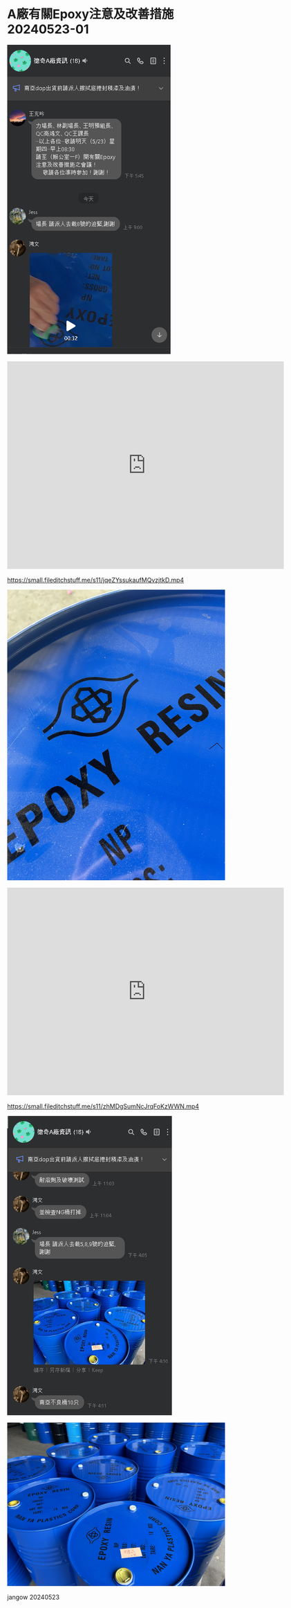 # A廠有關Epoxy注意及改善措施20240523-01

![](https://github.com/dcpuse003/mypic/blob/img/A%E5%BB%A0%E6%9C%89%E9%97%9CEpoxy%E6%B3%A8%E6%84%8F%E5%8F%8A%E6%94%B9%E5%96%84%E6%8E%AA%E6%96%BD20240523-01.png?raw=true)

<iframe width="640" height="480" 
src="https://small.fileditchstuff.me/s11/jqeZYssukaufMQvzjtkD.mp4" 
title="A廠有關Epoxy注意及改善措施20240523-01" 
frameborder="0" allow="accelerometer; autoplay; 
clipboard-write; encrypted-media; gyroscope; 
picture-in-picture; web-share" 
referrerpolicy="strict-origin-when-cross-origin"
 allowfullscreen>
</iframe>

https://small.fileditchstuff.me/s11/jqeZYssukaufMQvzjtkD.mp4

![](https://github.com/dcpuse003/mypic/blob/img/S__743514122.jpg?raw=true)

<iframe width="640" height="480" 
src="https://small.fileditchstuff.me/s11/zhMDgSumNcJrqFoKzWWN.mp4" 
title="A廠有關Epoxy注意及改善措施20240523-01" 
frameborder="0" allow="accelerometer; autoplay; 
clipboard-write; encrypted-media; gyroscope; 
picture-in-picture; web-share" 
referrerpolicy="strict-origin-when-cross-origin"
 allowfullscreen>
</iframe>

https://small.fileditchstuff.me/s11/zhMDgSumNcJrqFoKzWWN.mp4

![](https://github.com/dcpuse003/mypic/blob/img/A%E5%BB%A0%E6%9C%89%E9%97%9CEpoxy%E6%B3%A8%E6%84%8F%E5%8F%8A%E6%94%B9%E5%96%84%E6%8E%AA%E6%96%BD20240523-02.png?raw=true)

![](https://github.com/dcpuse003/mypic/blob/img/A%E5%BB%A0%E6%9C%89%E9%97%9CEpoxy%E6%B3%A8%E6%84%8F%E5%8F%8A%E6%94%B9%E5%96%84%E6%8E%AA%E6%96%BD20240523-03.jpg?raw=true)

jangow 20240523